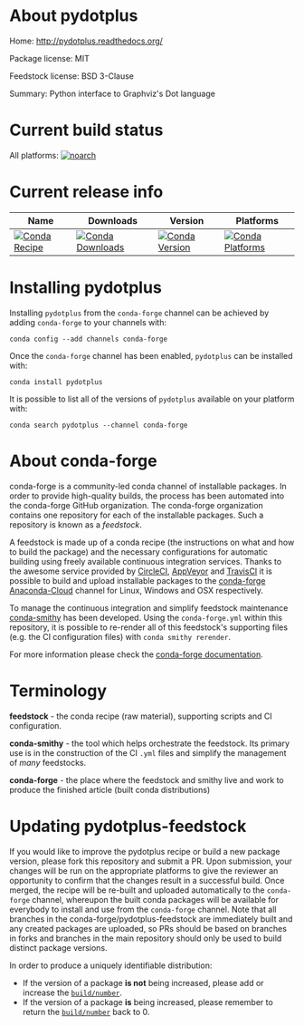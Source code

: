 About pydotplus
===============

Home: http://pydotplus.readthedocs.org/

Package license: MIT

Feedstock license: BSD 3-Clause

Summary: Python interface to Graphviz's Dot language



Current build status
====================

All platforms:
[![noarch](https://img.shields.io/circleci/project/github/conda-forge/pydotplus-feedstock/master.svg?label=noarch)](https://circleci.com/gh/conda-forge/pydotplus-feedstock)

Current release info
====================

| Name | Downloads | Version | Platforms |
| --- | --- | --- | --- |
| [![Conda Recipe](https://img.shields.io/badge/recipe-pydotplus-green.svg)](https://anaconda.org/conda-forge/pydotplus) | [![Conda Downloads](https://img.shields.io/conda/dn/conda-forge/pydotplus.svg)](https://anaconda.org/conda-forge/pydotplus) | [![Conda Version](https://img.shields.io/conda/vn/conda-forge/pydotplus.svg)](https://anaconda.org/conda-forge/pydotplus) | [![Conda Platforms](https://img.shields.io/conda/pn/conda-forge/pydotplus.svg)](https://anaconda.org/conda-forge/pydotplus) |

Installing pydotplus
====================

Installing `pydotplus` from the `conda-forge` channel can be achieved by adding `conda-forge` to your channels with:

```
conda config --add channels conda-forge
```

Once the `conda-forge` channel has been enabled, `pydotplus` can be installed with:

```
conda install pydotplus
```

It is possible to list all of the versions of `pydotplus` available on your platform with:

```
conda search pydotplus --channel conda-forge
```


About conda-forge
=================

conda-forge is a community-led conda channel of installable packages.
In order to provide high-quality builds, the process has been automated into the
conda-forge GitHub organization. The conda-forge organization contains one repository
for each of the installable packages. Such a repository is known as a *feedstock*.

A feedstock is made up of a conda recipe (the instructions on what and how to build
the package) and the necessary configurations for automatic building using freely
available continuous integration services. Thanks to the awesome service provided by
[CircleCI](https://circleci.com/), [AppVeyor](http://www.appveyor.com/)
and [TravisCI](https://travis-ci.org/) it is possible to build and upload installable
packages to the [conda-forge](https://anaconda.org/conda-forge)
[Anaconda-Cloud](http://docs.anaconda.org/) channel for Linux, Windows and OSX respectively.

To manage the continuous integration and simplify feedstock maintenance
[conda-smithy](http://github.com/conda-forge/conda-smithy) has been developed.
Using the ``conda-forge.yml`` within this repository, it is possible to re-render all of
this feedstock's supporting files (e.g. the CI configuration files) with ``conda smithy rerender``.

For more information please check the [conda-forge documentation](https://conda-forge.org/docs/).

Terminology
===========

**feedstock** - the conda recipe (raw material), supporting scripts and CI configuration.

**conda-smithy** - the tool which helps orchestrate the feedstock.
                   Its primary use is in the construction of the CI ``.yml`` files
                   and simplify the management of *many* feedstocks.

**conda-forge** - the place where the feedstock and smithy live and work to
                  produce the finished article (built conda distributions)


Updating pydotplus-feedstock
============================

If you would like to improve the pydotplus recipe or build a new
package version, please fork this repository and submit a PR. Upon submission,
your changes will be run on the appropriate platforms to give the reviewer an
opportunity to confirm that the changes result in a successful build. Once
merged, the recipe will be re-built and uploaded automatically to the
`conda-forge` channel, whereupon the built conda packages will be available for
everybody to install and use from the `conda-forge` channel.
Note that all branches in the conda-forge/pydotplus-feedstock are
immediately built and any created packages are uploaded, so PRs should be based
on branches in forks and branches in the main repository should only be used to
build distinct package versions.

In order to produce a uniquely identifiable distribution:
 * If the version of a package **is not** being increased, please add or increase
   the [``build/number``](http://conda.pydata.org/docs/building/meta-yaml.html#build-number-and-string).
 * If the version of a package **is** being increased, please remember to return
   the [``build/number``](http://conda.pydata.org/docs/building/meta-yaml.html#build-number-and-string)
   back to 0.